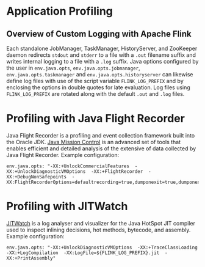 

# Application Profiling

## Overview of Custom Logging with Apache Flink

Each standalone JobManager, TaskManager, HistoryServer, and ZooKeeper daemon redirects `stdout` and `stderr` to a file with a `.out` filename suffix and writes internal logging to a file with a `.log` suffix. Java options configured by the user in `env.java.opts`, `env.java.opts.jobmanager`, `env.java.opts.taskmanager` and `env.java.opts.historyserver` can likewise define log files with use of the script variable `FLINK_LOG_PREFIX` and by enclosing the options in double quotes for late evaluation. Log files using `FLINK_LOG_PREFIX` are rotated along with the default `.out` and `.log` files.

# Profiling with Java Flight Recorder

Java Flight Recorder is a profiling and event collection framework built into the Oracle JDK. [Java Mission Control](http://www.oracle.com/technetwork/java/javaseproducts/mission-control/java-mission-control-1998576.html) is an advanced set of tools that enables efficient and detailed analysis of the extensive of data collected by Java Flight Recorder. Example configuration:



```
env.java.opts: "-XX:+UnlockCommercialFeatures  -XX:+UnlockDiagnosticVMOptions  -XX:+FlightRecorder  -XX:+DebugNonSafepoints  -XX:FlightRecorderOptions=defaultrecording=true,dumponexit=true,dumponexitpath=${FLINK_LOG_PREFIX}.jfr"
```



# Profiling with JITWatch

[JITWatch](https://github.com/AdoptOpenJDK/jitwatch/wiki) is a log analyser and visualizer for the Java HotSpot JIT compiler used to inspect inlining decisions, hot methods, bytecode, and assembly. Example configuration:



```
env.java.opts: "-XX:+UnlockDiagnosticVMOptions  -XX:+TraceClassLoading  -XX:+LogCompilation  -XX:LogFile=${FLINK_LOG_PREFIX}.jit  -XX:+PrintAssembly"
```



